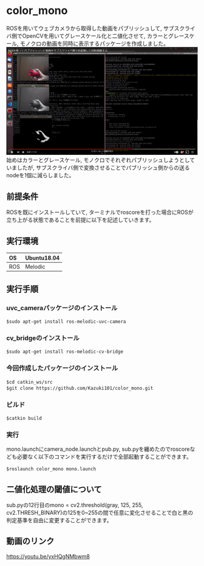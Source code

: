 # color_mono
ROSを用いてウェブカメラから取得した動画をパブリッシュして, サブスクライバ側でOpenCVを用いてグレースケール化と二値化させて, カラーとグレースケール, モノクロの動画を同時に表示するパッケージを作成しました。
![picture](https://github.com/Kazuki101/robosys2020_task2/blob/main/%E3%82%B9%E3%82%AF%E3%83%AA%E3%83%BC%E3%83%B3%E3%82%B7%E3%83%A7%E3%83%83%E3%83%88%20(1070).png)
始めはカラーとグレースケール, モノクロでそれぞれパブリッシュしようとしていましたが, サブスクライバ側で変換させることでパブリッシュ側からの送るnodeを1個に減らしました。
## 前提条件
ROSを既にインストールしていて, ターミナルでroscoreを打った場合にROSが立ち上がる状態であることを前提に以下を記述していきます。
## 実行環境
|OS|Ubuntu18.04|
|:---|:---|
|ROS|Melodic|
## 実行手順
### uvc_cameraパッケージのインストール
    $sudo apt-get install ros-melodic-uvc-camera
### cv_bridgeのインストール
    $sudo apt-get install ros-melodic-cv-bridge
### 今回作成したパッケージのインストール
    $cd catkin_ws/src
    $git clone https://github.com/Kazuki101/color_mono.git
### ビルド
    $catkin build
### 実行
mono.launchにcamera_node.launchとpub.py, sub.pyを纏めたのでroscoreなども必要なく以下のコマンドを実行するだけで全部起動することができます。

    $roslaunch color_mono mono.launch
## 二値化処理の閾値について
sub.pyの12行目のmono = cv2.threshold(gray, 125, 255, cv2.THRESH_BINARY)の125を0~255の間で任意に変化させることで白と黒の判定基準を自由に変更することができます。
## 動画のリンク
https://youtu.be/yxHQgNMbwm8
